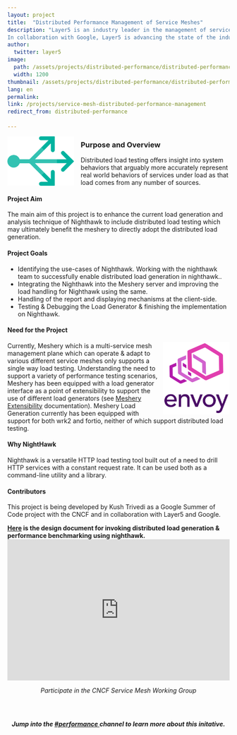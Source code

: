 ```yaml
---
layout: project
title:  "Distributed Performance Management of Service Meshes"
description: "Layer5 is an industry leader in the management of service meshes and their workloads.
In collaboration with Google, Layer5 is advancing the state of the industry through novel projects like that of distributed performance management."
author:
  twitter: layer5
image:
  path: /assets/projects/distributed-performance/distributed-performance_white.svg
  width: 1200
thumbnail: /assets/projects/distributed-performance/distributed-performance_white.svg
lang: en
permalink:
link: /projects/service-mesh-distributed-performance-management
redirect_from: distributed-performance

---
```

<img src="/assets/projects/distributed-performance/distributed-performance_green.svg" 
  style="float:left; width:30%;margin-right:15px;margin-bottom:15px;" />

<h3>Purpose and Overview</h3>

Distributed load testing offers insight into system behaviors that arguably more accurately represent real world behaviors of services under load as that load comes from any number of sources. 

<h4>Project Aim</h4>

The main aim of this project is to enhance the current load generation and analysis technique of Nighthawk to include distributed load testing which may ultimately benefit the meshery to directly adopt the distributed load generation.

<h4>Project Goals</h4>
<ul>
  <li>Identifying the use-cases of Nighthawk. Working with the nighthawk team to successfully enable distributed load generation in nighthawk..</li>
  <li>Integrating the Nighthawk into the Meshery server and improving the load handling for Nighthawk using the same.</li>
  <li>Handling of the report and displaying mechanisms at the client-side.</li>
  <li>Testing & Debugging the Load Generator & finishing the implementation on Nighthawk.
</li>
</ul>
<h4>Need for the Project</h4>

<img src="/assets/projects/distributed-performance/envoy-stacked-color.svg"
  align="right" style="width:30%;margin-left:10px;" />
  
  Currently, Meshery which is a multi-service mesh management plane which can operate & adapt to various different service meshes only supports a single way load testing. Understanding the need to support a variety of performance testing scenarios, Meshery has been equipped with a load generator interface as a point of extensibility to support the use of different load generators (see <a href="https://meshery.layer5.io/docs/extensibility">Meshery Extensibility</a> documentation). Meshery Load Generation currently has been equipped with support for both wrk2 and fortio, neither of which support distributed load testing.



<h4>Why NightHawk</h4>

Nighthawk is a versatile HTTP load testing tool built out of a need to drill HTTP services with a constant request rate. It can be used both as a command-line utility and a library.

<h4>Contributors</h4>

This project is being developed by Kush Trivedi as a Google Summer of Code project with the CNCF and in collaboration with Layer5 and Google.

<strong>
<a href="https://docs.google.com/document/d/1_hhQ5w1iLClgf7RvboI6il-eMKKAVPwz50GHm2VN4Bg/edit#">Here</a> is the design document for invoking distributed load generation & performance benchmarking using nighthawk.
</strong>

<div class="row">
  <div class="col s12 m6" style=" display: flex; height: auto; flex-direction: column;
    flex-flow: column; vertical-align: top; text-align: center;
    position: relative; margin: auto">
  <iframe 
    src="https://docs.google.com/presentation/d/e/2PACX-1vSWhREOZIfJqTG8jHtitgb5e-OAHC7E8EMmoVCaTRmC8b_itHkeFUNKcBVn9oaTpX5ozYvlhscvBXiK/embed?start=false&loop=false&delayms=3000" 
    frameborder="0" width="100%" height="320" allowfullscreen="true" mozallowfullscreen="true" 
    webkitallowfullscreen="true"></iframe>
    <p><i>Participate in the CNCF Service Mesh Working Group</i></p>  
  </div>
</div>

<h5 class="l5-dark-grey-text" style="padding-top:25px;text-align: center;font-weight: bold;">
  Jump into the <a href="http://slack.layer5.io">#performance </a>channel to learn more about this initative.
</h5>


